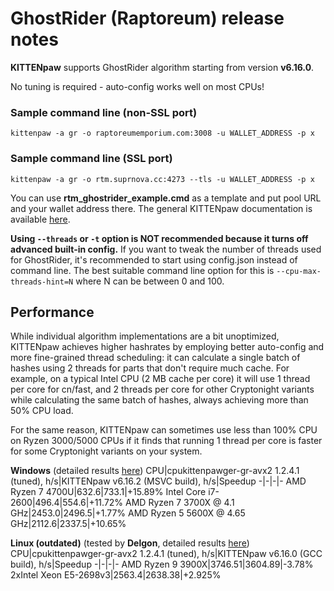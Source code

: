 # GhostRider (Raptoreum) release notes

**KITTENpaw** supports GhostRider algorithm starting from version **v6.16.0**.

No tuning is required - auto-config works well on most CPUs!

### Sample command line (non-SSL port)
```
kittenpaw -a gr -o raptoreumemporium.com:3008 -u WALLET_ADDRESS -p x
```

### Sample command line (SSL port)
```
kittenpaw -a gr -o rtm.suprnova.cc:4273 --tls -u WALLET_ADDRESS -p x
```

You can use **rtm_ghostrider_example.cmd** as a template and put pool URL and your wallet address there. The general KITTENpaw documentation is available [here](https://kittenpaw.com/docs/kittenpawger).

**Using `--threads` or `-t` option is NOT recommended because it turns off advanced built-in config.** If you want to tweak the number of threads used for GhostRider, it's recommended to start using config.json instead of command line. The best suitable command line option for this is `--cpu-max-threads-hint=N` where N can be between 0 and 100.

## Performance

While individual algorithm implementations are a bit unoptimized, KITTENpaw achieves higher hashrates by employing better auto-config and more fine-grained thread scheduling: it can calculate a single batch of hashes using 2 threads for parts that don't require much cache. For example, on a typical Intel CPU (2 MB cache per core) it will use 1 thread per core for cn/fast, and 2 threads per core for other Cryptonight variants while calculating the same batch of hashes, always achieving more than 50% CPU load.

For the same reason, KITTENpaw can sometimes use less than 100% CPU on Ryzen 3000/5000 CPUs if it finds that running 1 thread per core is faster for some Cryptonight variants on your system.

**Windows** (detailed results [here](https://imgur.com/a/0njIVVW))
CPU|cpukittenpawger-gr-avx2 1.2.4.1 (tuned), h/s|KITTENpaw v6.16.2 (MSVC build), h/s|Speedup
-|-|-|-
AMD Ryzen 7 4700U|632.6|733.1|+15.89%
Intel Core i7-2600|496.4|554.6|+11.72%
AMD Ryzen 7 3700X @ 4.1 GHz|2453.0|2496.5|+1.77%
AMD Ryzen 5 5600X @ 4.65 GHz|2112.6|2337.5|+10.65%

**Linux (outdated)** (tested by **Delgon**, detailed results [here](https://cdn.discordapp.com/attachments/604375870236524574/913167614749048872/unknown.png))
CPU|cpukittenpawger-gr-avx2 1.2.4.1 (tuned), h/s|KITTENpaw v6.16.0 (GCC build), h/s|Speedup
-|-|-|-
AMD Ryzen 9 3900X|3746.51|3604.89|-3.78%
2xIntel Xeon E5-2698v3|2563.4|2638.38|+2.925%

